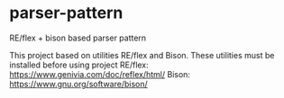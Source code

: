 # parser-pattern
RE/flex + bison based parser pattern

This project based on utilities RE/flex and Bison.
These utilities must be installed before using project
RE/flex: https://www.genivia.com/doc/reflex/html/
Bison: https://www.gnu.org/software/bison/
